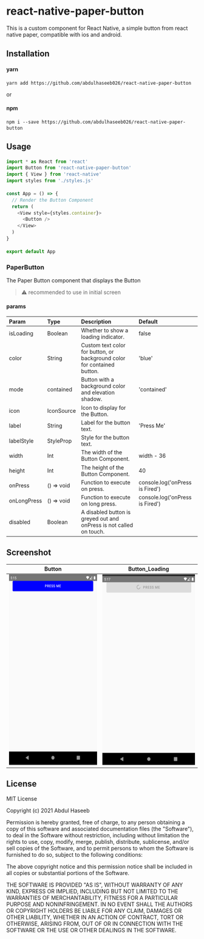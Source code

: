 # react-native-paper-button

This is a custom component for React Native, a simple button from react native paper, compatible with ios and android.

## Installation

#### yarn

```
yarn add https://github.com/abdulhaseeb026/react-native-paper-button
```

or

#### npm

```
npm i --save https://github.com/abdulhaseeb026/react-native-paper-button
```

## Usage

```js
import * as React from 'react'
import Button from 'react-native-paper-button'
import { View } from 'react-native'
import styles from './styles.js'

const App = () => {
  // Render the Button Component
  return (
    <View style={styles.container}>
      <Button />
    </View>
  )
}

export default App
```

### PaperButton

The Paper Button component that displays the Button

> :warning: recommended to use in initial screen

#### params

| Param       | Type                 | Description                                                             | Default                         |
| :---------- | :------------------- | :---------------------------------------------------------------------- | :------------------------------ |
| isLoading   | Boolean              | Whether to show a loading indicator.                                    | false                           |
| color       | String               | Custom text color for button, or background color for contained button. | 'blue'                          |
| mode        | contained            | Button with a background color and elevation shadow.                    | 'contained'                     |
| icon        | IconSource           | Icon to display for the Button.                                         |                                 |
| label       | String               | Label for the button text.                                              | 'Press Me'                      |
| labelStyle  | StyleProp<TextStyle> | Style for the button text.                                              |                                 |
| width       | Int                  | The width of the Button Component.                                      | width - 36                      |
| height      | Int                  | The height of the Button Component.                                     | 40                              |
| onPress     | () => void           | Function to execute on press.                                           | console.log('onPress is Fired') |
| onLongPress | () => void           | Function to execute on long press.                                      | console.log('onPress is Fired') |
| disabled    | Boolean              | A disabled button is greyed out and onPress is not called on touch.     |                                 |

<!--
## Contributing

## Credits -->

## Screenshot

|                                 Button                                  |                                 Button_Loading                                  |
| :---------------------------------------------------------------------: | :-----------------------------------------------------------------------------: |
| <img src="./src/components/Button/screenshots/button.png" height="500"> | <img src="./src/components/Button/screenshots/button_loading.png" height="500"> |

## License

MIT License

Copyright (c) 2021 Abdul Haseeb

Permission is hereby granted, free of charge, to any person obtaining a copy
of this software and associated documentation files (the "Software"), to deal
in the Software without restriction, including without limitation the rights
to use, copy, modify, merge, publish, distribute, sublicense, and/or sell
copies of the Software, and to permit persons to whom the Software is
furnished to do so, subject to the following conditions:

The above copyright notice and this permission notice shall be included in all
copies or substantial portions of the Software.

THE SOFTWARE IS PROVIDED "AS IS", WITHOUT WARRANTY OF ANY KIND, EXPRESS OR
IMPLIED, INCLUDING BUT NOT LIMITED TO THE WARRANTIES OF MERCHANTABILITY,
FITNESS FOR A PARTICULAR PURPOSE AND NONINFRINGEMENT. IN NO EVENT SHALL THE
AUTHORS OR COPYRIGHT HOLDERS BE LIABLE FOR ANY CLAIM, DAMAGES OR OTHER
LIABILITY, WHETHER IN AN ACTION OF CONTRACT, TORT OR OTHERWISE, ARISING FROM,
OUT OF OR IN CONNECTION WITH THE SOFTWARE OR THE USE OR OTHER DEALINGS IN THE
SOFTWARE.
